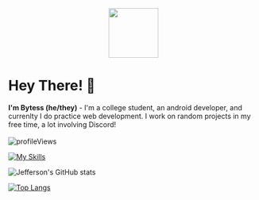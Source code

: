 <div id="header" align="center">
  <img src="https://media.giphy.com/media/M9gbBd9nbDrOTu1Mqx/giphy.gif" width="100"/>
</div>

# Hey There! 👋
**I'm Bytess (he/they)** - I'm a college student, an android developer, and currenlty I do practice web development. I work on random projects in my free time, a lot involving Discord!
<br>
<br>
<img src="https://komarev.com/ghpvc/?username=Lunatix01&color=blueviolet&style=flat" alt="profileViews" style="display: inline"/></p>

[![My Skills](https://skillicons.dev/icons?i=kotlin,java,figma,html,css,php,js,nodejs)](https://skillicons.dev)

<!--
**bytss/me** is a ✨ _special_ ✨ repository because its `README.md` (this file) appears on your GitHub profile.

Here are some ideas to get you started:

- 🔭 I’m currently working on ...
- 🌱 I’m currently learning ...
- 👯 I’m looking to collaborate on ...
- 🤔 I’m looking for help with ...
- 💬 Ask me about ...
- 📫 How to reach me: ...
- 😄 Pronouns: ...
- ⚡ Fun fact: ...
-->
![Jefferson's GitHub stats](https://github-readme-stats.vercel.app/api?username=bytss&show_icons=true&theme=tokyonight)

[![Top Langs](https://github-readme-stats.vercel.app/api/top-langs/?username=bytss&theme=tokyonight&exclude_repo=github-readme-stats,anuraghazra.github.io)](https://github.com/anuraghazra/github-readme-stats)

